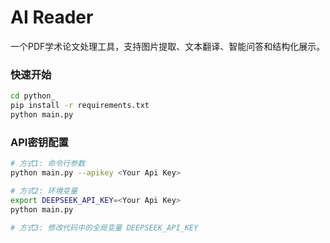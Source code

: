 # AI Reader

一个PDF学术论文处理工具，支持图片提取、文本翻译、智能问答和结构化展示。

### 快速开始

```bash
cd python_
pip install -r requirements.txt
python main.py
```

### API密钥配置

```bash
# 方式1: 命令行参数
python main.py --apikey <Your Api Key>

# 方式2: 环境变量
export DEEPSEEK_API_KEY=<Your Api Key>
python main.py

# 方式3: 修改代码中的全局变量 DEEPSEEK_API_KEY
```

